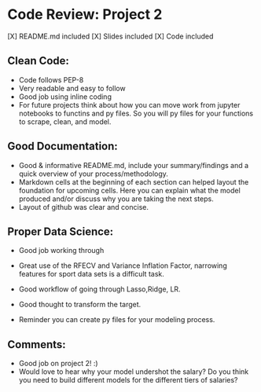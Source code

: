 # Code Review: Project 2

[X] README.md included
[X] Slides included
[X] Code included

## Clean Code:

- Code follows PEP-8
- Very readable and easy to follow
- Good job using inline coding
- For future projects think about how you can move work from jupyter notebooks to functins and py files. 
  So you will py files for your functions to scrape, clean, and model. 

## Good Documentation:

- Good & informative README.md, include your summary/findings and a quick overview of your process/methodology.
- Markdown cells at the beginning of each section can helped layout the foundation for upcoming cells. 
  Here you can explain what the model produced and/or discuss why you are taking the next steps. 
- Layout of github was clear and concise. 


## Proper Data Science:


- Good job working through 

- Great use of the RFECV and Variance Inflation Factor, narrowing features for sport data sets is a difficult task. 
- Good workflow of going through Lasso,Ridge, LR. 
- Good thought to transform the target.
- Reminder you can create py files for your modeling process.

## Comments:

- Good job on project 2! :)
- Would love to hear why your model undershot the salary? Do you think you need to build different models for the different tiers of salaries?
